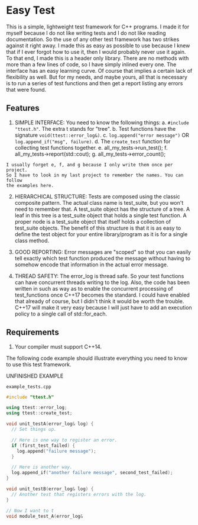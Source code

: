 # Easy Test

This is a simple, lightweight test framework for C++ programs. I made it for
myself because I do not like writing tests and I do not like reading 
documentation. So the use of any other test framework has two strikes against
it right away. I made this as easy as possible to use because I knew that
if I ever forgot how to use it, then I would probably never use it again.
To that end, I made this is a header only library. There are no methods
with more than a few lines of code, so I have simply inlined every one. 
The interface has an easy learning curve. Of course that implies a certain lack
of flexibility as well. But for my needs, and maybe yours, all that is 
necessary is to run a series of test functions and then get a report listing
any errors that were found.

## Features

  1. SIMPLE INTERFACE: You need to know the following things:
    a. `#include "ttest.h"`. The extra t stands for "tree".
    b. Test functions have the signature `void(ttest::error_log&)`.
    c. `log.append("error message")` OR `log.append_if("msg", failure)`.
    d. The `create_test` function for collecting test functions together.
    e. all_my_tests->run_test();
    f. all_my_tests->report(std::cout);
    g. all_my_tests->error_count();

    I usually forget e, f, and g because I only write them once per project.
    So I have to look in my last project to remember the names. You can follow
    the examples here.

  2. HIERARCHICAL STRUCTURE: Tests are composed using the classic composite
    pattern. The actual class name is test_suite, but you won't need to 
    remember that. A test_suite object has the structure of a tree.
    A leaf in this tree is a test_suite object that holds a single test 
    function. A proper node is a test_suite object that itself holds a 
    collection of test_suite objects. The benefit of this structure is that
    it is as easy to define the test object for your entire library/program
    as it is for a single class method.

  3. GOOD REPORTING: Error messages are "scoped" so that you can easily tell
    exactly which test function produced the message without having to somehow
    encode that information in the actual error message.

  4. THREAD SAFETY: The error_log is thread safe. So your test functions can
    have concurrent threads writing to the log. Also, the code has been written
    in such as way as to enable the concurrent processing of test_functions
    once C++17 becomes the standard. I could have enabled that already of 
    course, but I didn't think it would be worth the trouble. C++17 will make
    it very easy because I will just have to add an execution policy to a
    single call of std::for_each.

## Requirements

  1. Your compiler must support C++14.

The following code example should illustrate everything you need to know to 
use this test framework.

UNFINISHED EXAMPLE

`example_tests.cpp`

```c++
#include "ttest.h"

using ttest::error_log;
using ttest::create_test;

void unit_testA(error_log& log) {
  // Set things up.

  // Here is one way to register an error.
  if (first_test_failed) {
    log.append("failure message");
  }

  // Here is another way.
  log.append_if("another failure message", second_test_failed);
}

void unit_testB(error_log& log) {
  // Another test that registers errors with the log.
}

// Now I want to t
void module_test_A(error_log&

```

  
  
  
